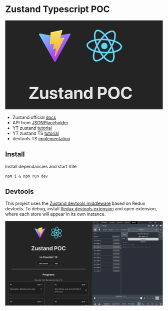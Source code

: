 # Zustand Typescript POC

![Zustand POC](./src/assets/header.png)

- Zustand official [docs](https://docs.pmnd.rs/)
- API from [JSONPlaceholder](https://jsonplaceholder.typicode.com/)
- YT zustand [tutorial](https://www.youtube.com/watch?v=jLcF0Az1nx8)
- YT zustand TS [tutorial](https://www.youtube.com/watch?v=dOJkaYE249I)
- devtools TS [implementation](https://github.com/pmndrs/zustand/discussions/976)

## Install

Install dependancies and start Vite

```
npm i & npm run dev
```

## Devtools

This project uses the [Zustand devtools middleware](https://docs.pmnd.rs/zustand/recipes/recipes#redux-devtools) based on Redux devtools.
To debug, install [Redux devtools extension](https://chrome.google.com/webstore/detail/redux-devtools/lmhkpmbekcpmknklioeibfkpmmfibljd?hl=en) and open extension, where each store will appear in its own instance.

![devtools](./src/assets/devtools.png)
